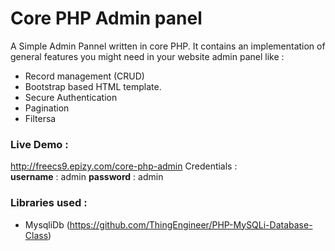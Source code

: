 # Core PHP Admin panel


A Simple Admin Pannel written in core PHP. It contains an implementation of general features you might need in your website admin panel like :

  - Record management (CRUD)
  - Bootstrap based HTML template.
  - Secure Authentication
  - Pagination
  - Filtersa

### Live Demo :
http://freecs9.epizy.com/core-php-admin
Credentials :  
**username** : admin
**password** : admin


### Libraries used : 
  - MysqliDb (https://github.com/ThingEngineer/PHP-MySQLi-Database-Class)
